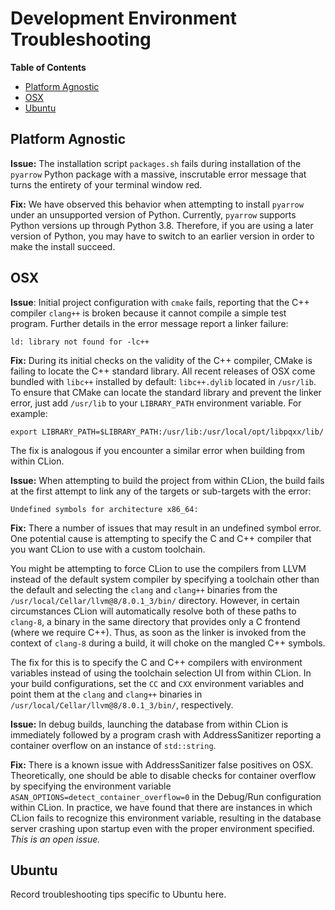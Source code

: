 # Development Environment Troubleshooting

**Table of Contents**

- [Platform Agnostic](#platform-agnostic)
- [OSX](#osx)
- [Ubuntu](#ubuntu)

## Platform Agnostic

**Issue:** The installation script `packages.sh` fails during installation of the `pyarrow` Python package with a massive, inscrutable error message that turns the entirety of your terminal window red.

**Fix:** We have observed this behavior when attempting to install `pyarrow` under an unsupported version of Python. Currently, `pyarrow` supports Python versions up through Python 3.8. Therefore, if you are using a later version of Python, you may have to switch to an earlier version in order to make the install succeed.

## OSX

**Issue**: Initial project configuration with `cmake` fails, reporting that the C++ compiler `clang++` is broken because it cannot compile a simple test program. Further details in the error message report a linker failure:

```
ld: library not found for -lc++
```

**Fix:** During its initial checks on the validity of the C++ compiler, CMake is failing to locate the C++ standard library. All recent releases of OSX come bundled with `libc++` installed by default: `libc++.dylib` located in `/usr/lib`. To ensure that CMake can locate the standard library and prevent the linker error, just add `/usr/lib` to your `LIBRARY_PATH` environment variable. For example:

```
export LIBRARY_PATH=$LIBRARY_PATH:/usr/lib:/usr/local/opt/libpqxx/lib/
```

The fix is analogous if you encounter a similar error when building from within CLion.

**Issue:** When attempting to build the project from within CLion, the build fails at the first attempt to link any of the targets or sub-targets with the error: 

```
Undefined symbols for architecture x86_64:
```

**Fix:** There a number of issues that may result in an undefined symbol error. One potential cause is attempting to specify the C and C++ compiler that you want CLion to use with a custom toolchain. 

You might be attempting to force CLion to use the compilers from LLVM instead of the default system compiler by specifying a toolchain other than the default and selecting the `clang` and `clang++` binaries from the `/usr/local/Cellar/llvm@8/8.0.1_3/bin/` directory. However, in certain circumstances CLion will automatically resolve both of these paths to `clang-8`, a binary in the same directory that provides only a C frontend (where we require C++). Thus, as soon as the linker is invoked from the context of `clang-8` during a build, it will choke on the mangled C++ symbols.

The fix for this is to specify the C and C++ compilers with environment variables instead of using the toolchain selection UI from within CLion. In your build configurations, set the `CC` and `CXX` environment variables and point them at the `clang` and `clang++` binaries in `/usr/local/Cellar/llvm@8/8.0.1_3/bin/`, respectively.

**Issue:** In debug builds, launching the database from within CLion is immediately followed by a program crash with AddressSanitizer reporting a container overflow on an instance of `std::string`.

**Fix:** There is a known issue with AddressSanitizer false positives on OSX. Theoretically, one should be able to disable checks for container overflow by specifying the environment variable `ASAN_OPTIONS=detect_container_overflow=0` in the Debug/Run configuration within CLion. In practice, we have found that there are instances in which CLion fails to recognize this environment variable, resulting in the database server crashing upon startup even with the proper environment specified. _This is an open issue._

## Ubuntu

Record troubleshooting tips specific to Ubuntu here.
